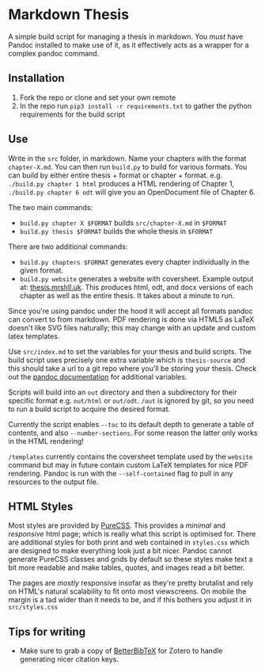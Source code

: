 # Markdown Thesis
A simple build script for managing a thesis in markdown. You *must* have Pandoc installed to make use of it, as it effectively acts as a wrapper for a complex pandoc command.

## Installation

1. Fork the repo or clone and set your own remote
2. In the repo run `pip3 install -r requirements.txt` to gather the python requirements for the build script

## Use
Write in the `src` folder, in markdown. Name your chapters with the format `chapter-X.md`. You can then run `build.py` to build for various formats. You can build by either entire thesis + format or chapter + format. e.g. `./build.py chapter 1 html` produces a HTML rendering of Chapter 1, `./build.py chapter 6 odt` will give you an OpenDocument file of Chapter 6.

The two main commands:

* `build.py chapter X $FORMAT` builds `src/chapter-X.md` in `$FORMAT`
* `build.py thesis $FORMAT` builds the whole thesis in `$FORMAT`

There are two additional commands:
  + `build.py chapters $FORMAT` generates every chapter individually in the given format.
  + `build.py website` generates a website with coversheet. Example output at: [thesis.mrshll.uk](https://thesis.mrshll.uk). This produces html, odt, and docx versions of each chapter as well as the entire thesis. It takes about a minute to run.


Since you're using pandoc under the hood it will accept all formats pandoc can convert to from markdown. PDF rendering is done via HTML5 as LaTeX doesn't like SVG files naturally; this may change with an update and custom latex templates. 

Use `src/index.md` to set the variables for your thesis and build scripts. The build script uses precisely one extra variable which is `thesis-source` and this should take a url to a git repo where you'll be storing your thesis. Check out the [pandoc documentation](https://pandoc.org/MANUAL.html) for additional variables.

Scripts will build into an `out` directory and then a subdirectory for their specific format e.g. `out/html` or `out/odt`. `/out` is ignored by git, so you need to run a build script to acquire the desired format.

Currently the script enables `--toc` to its default depth to generate a table of contents, and also `--number-sections`. For some reason the latter only works in the HTML rendering!

`/templates` currently contains the coversheet template used by the `website` command but may in future contain custom LaTeX templates for nice PDF rendering. Pandoc is run with the `--self-contained` flag to pull in any resources to the output file.

## HTML Styles
Most styles are provided by [PureCSS](https://purecss.io/). This provides a *minimal* and *responsive* html page; which is really what this script is optimised for. There are additional styles for both print and web contained in `styles.css` which are designed to make everything look just a bit nicer. Pandoc cannot generate PureCSS classes and grids by default so these styles make text a bit more readable and make tables, quotes, and images read a bit better.

The pages are *mostly* responsive insofar as they're pretty brutalist and rely on HTML's natural scalability to fit onto most viewscreens. On mobile the margin is a tad wider than it needs to be, and if this bothers you adjust it in `src/styles.css`

## Tips for writing
+ Make sure to grab a copy of [BetterBibTeX](https://retorque.re/zotero-better-bibtex/installation/) for Zotero to handle generating nicer citation keys.
